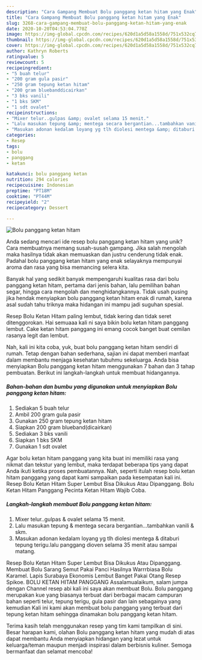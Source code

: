 ```yaml
---
description: "Cara Gampang Membuat Bolu panggang ketan hitam yang Enak"
title: "Cara Gampang Membuat Bolu panggang ketan hitam yang Enak"
slug: 3268-cara-gampang-membuat-bolu-panggang-ketan-hitam-yang-enak
date: 2020-10-20T04:53:04.770Z
image: https://img-global.cpcdn.com/recipes/620d1a5d58a1558d/751x532cq70/bolu-panggang-ketan-hitam-foto-resep-utama.jpg
thumbnail: https://img-global.cpcdn.com/recipes/620d1a5d58a1558d/751x532cq70/bolu-panggang-ketan-hitam-foto-resep-utama.jpg
cover: https://img-global.cpcdn.com/recipes/620d1a5d58a1558d/751x532cq70/bolu-panggang-ketan-hitam-foto-resep-utama.jpg
author: Kathryn Roberts
ratingvalue: 5
reviewcount: 5
recipeingredient:
- "5 buah telur"
- "200 gram gula pasir"
- "250 gram tepung ketan hitam"
- "200 gram bluebanddicairkan"
- "3 bks vanili"
- "1 bks SKM"
- "1 sdt ovalet"
recipeinstructions:
- "Mixer telur..gulpas &amp; ovalet selama 15 menit."
- "Lalu masukan tepung &amp; mentega secara bergantian...tambahkan vanili &amp; skm."
- "Masukan adonan kedalam loyang yg tlh diolesi mentega &amp; ditaburi tepung terigu.lalu panggang dioven selama 35 menit atau sampai matang."
categories:
- Resep
tags:
- bolu
- panggang
- ketan

katakunci: bolu panggang ketan 
nutrition: 294 calories
recipecuisine: Indonesian
preptime: "PT18M"
cooktime: "PT44M"
recipeyield: "2"
recipecategory: Dessert

---
```



![Bolu panggang ketan hitam](https://img-global.cpcdn.com/recipes/620d1a5d58a1558d/751x532cq70/bolu-panggang-ketan-hitam-foto-resep-utama.jpg)

Anda sedang mencari ide resep bolu panggang ketan hitam yang unik? Cara membuatnya memang susah-susah gampang. Jika salah mengolah maka hasilnya tidak akan memuaskan dan justru cenderung tidak enak. Padahal bolu panggang ketan hitam yang enak selayaknya mempunyai aroma dan rasa yang bisa memancing selera kita.

Banyak hal yang sedikit banyak mempengaruhi kualitas rasa dari bolu panggang ketan hitam, pertama dari jenis bahan, lalu pemilihan bahan segar, hingga cara mengolah dan menghidangkannya. Tidak usah pusing jika hendak menyiapkan bolu panggang ketan hitam enak di rumah, karena asal sudah tahu triknya maka hidangan ini mampu jadi suguhan spesial.

Resep Bolu Ketan Hitam paling lembut, tidak kering dan tidak seret ditenggorokan. Hai semuaaa kali ni saya bikin bolu ketan hitam panggang lembut. Cake ketan hitam panggang ini emang cocok banget buat cemilan rasanya legit dan lembut.


Nah, kali ini kita coba, yuk, buat bolu panggang ketan hitam sendiri di rumah. Tetap dengan bahan sederhana, sajian ini dapat memberi manfaat dalam membantu menjaga kesehatan tubuhmu sekeluarga. Anda bisa menyiapkan Bolu panggang ketan hitam menggunakan 7 bahan dan 3 tahap pembuatan. Berikut ini langkah-langkah untuk membuat hidangannya.

<!--inarticleads1-->

##### Bahan-bahan dan bumbu yang digunakan untuk menyiapkan Bolu panggang ketan hitam:

1. Sediakan 5 buah telur
1. Ambil 200 gram gula pasir
1. Gunakan 250 gram tepung ketan hitam
1. Siapkan 200 gram blueband(dicairkan)
1. Sediakan 3 bks vanili
1. Siapkan 1 bks SKM
1. Gunakan 1 sdt ovalet


Agar bolu ketan hitam panggang yang kita buat ini memiliki rasa yang nikmat dan tekstur yang lembut, maka terdapat beberapa tips yang dapat Anda ikuti ketika proses pembuatannya. Nah, seperti itulah resep bolu ketan hitam panggang yang dapat kami sampaikan pada kesempatan kali ini. Resep Bolu Ketan Hitam Super Lembut Bisa Dikukus Atau Dipanggang. Bolu Ketan Hitam Panggang Pecinta Ketan Hitam Wajib Coba. 

<!--inarticleads2-->

##### Langkah-langkah membuat Bolu panggang ketan hitam:

1. Mixer telur..gulpas &amp; ovalet selama 15 menit.
1. Lalu masukan tepung &amp; mentega secara bergantian...tambahkan vanili &amp; skm.
1. Masukan adonan kedalam loyang yg tlh diolesi mentega &amp; ditaburi tepung terigu.lalu panggang dioven selama 35 menit atau sampai matang.


Resep Bolu Ketan Hitam Super Lembut Bisa Dikukus Atau Dipanggang. Membuat Bolu Sarang Semut Pakai Panci Hasilnya Warrrbiasa Bolu Karamel. Lapis Surabaya Ekonomis Lembut Banget Pakai Otang Resep Spikoe. BOLU KETAN HITAM PANGGANG Assalamualaikum, salam jumpa dengan Channel resep abi kali ini saya akan membuat Bolu. Bolu panggang merupakan kue yang biasanya terbuat dari berbagai macam campuran bahan seperti telur, tepung terigu, gula pasir dan lain sebagainya yang kemudian Kali ini kami akan membuat bolu panggang yang terbuat dari tepung ketan hitam sehingga dinamakan bolu panggang ketan hitam. 

Terima kasih telah menggunakan resep yang tim kami tampilkan di sini. Besar harapan kami, olahan Bolu panggang ketan hitam yang mudah di atas dapat membantu Anda menyiapkan hidangan yang lezat untuk keluarga/teman maupun menjadi inspirasi dalam berbisnis kuliner. Semoga bermanfaat dan selamat mencoba!
